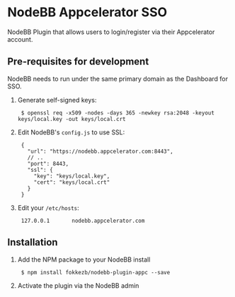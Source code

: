 # NodeBB Appcelerator SSO

NodeBB Plugin that allows users to login/register via their Appcelerator account.

## Pre-requisites for development

NodeBB needs to run under the same primary domain as the Dashboard for SSO.

1. Generate self-signed keys:

        $ openssl req -x509 -nodes -days 365 -newkey rsa:2048 -keyout keys/local.key -out keys/local.crt

2. Edit NodeBB's `config.js` to use SSL:

        {
          "url": "https://nodebb.appcelerator.com:8443",
          // ..
          "port": 8443,
          "ssl": {
            "key": "keys/local.key",
            "cert": "keys/local.crt"
          }
        }

3. Edit your `/etc/hosts`:

        127.0.0.1       nodebb.appcelerator.com

## Installation

1. Add the NPM package to your NodeBB install

        $ npm install fokkezb/nodebb-plugin-appc --save

2. Activate the plugin via the NodeBB admin
